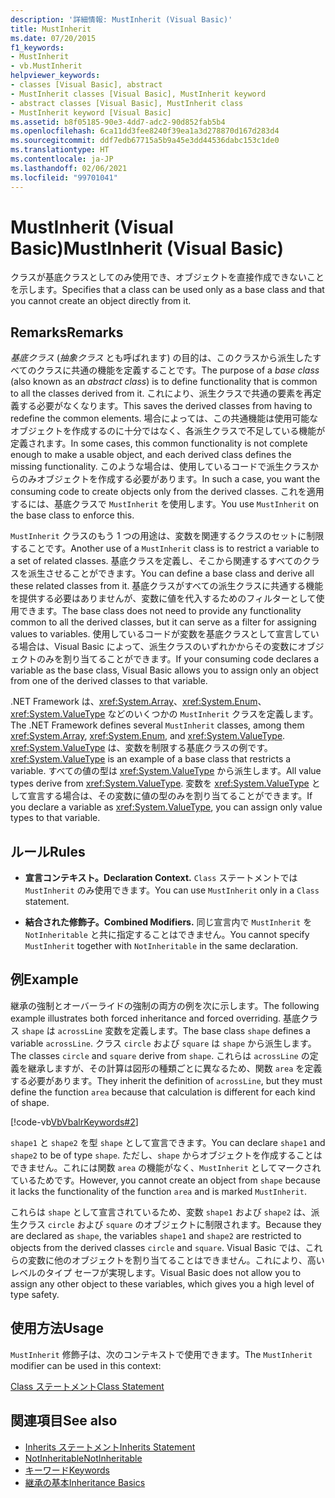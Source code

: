 ```yaml
---
description: '詳細情報: MustInherit (Visual Basic)'
title: MustInherit
ms.date: 07/20/2015
f1_keywords:
- MustInherit
- vb.MustInherit
helpviewer_keywords:
- classes [Visual Basic], abstract
- MustInherit classes [Visual Basic], MustInherit keyword
- abstract classes [Visual Basic], MustInherit class
- MustInherit keyword [Visual Basic]
ms.assetid: b8f05185-90e3-4dd7-adc2-90d852fab5b4
ms.openlocfilehash: 6ca11dd3fee8240f39ea1a3d278870d167d283d4
ms.sourcegitcommit: ddf7edb67715a5b9a45e3dd44536dabc153c1de0
ms.translationtype: HT
ms.contentlocale: ja-JP
ms.lasthandoff: 02/06/2021
ms.locfileid: "99701041"
---
```

# <a name="mustinherit-visual-basic"></a><span data-ttu-id="097fd-103">MustInherit (Visual Basic)</span><span class="sxs-lookup"><span data-stu-id="097fd-103">MustInherit (Visual Basic)</span></span>

<span data-ttu-id="097fd-104">クラスが基底クラスとしてのみ使用でき、オブジェクトを直接作成できないことを示します。</span><span class="sxs-lookup"><span data-stu-id="097fd-104">Specifies that a class can be used only as a base class and that you cannot create an object directly from it.</span></span>  
  
## <a name="remarks"></a><span data-ttu-id="097fd-105">Remarks</span><span class="sxs-lookup"><span data-stu-id="097fd-105">Remarks</span></span>  

 <span data-ttu-id="097fd-106">*基底クラス* (*抽象クラス* とも呼ばれます) の目的は、このクラスから派生したすべてのクラスに共通の機能を定義することです。</span><span class="sxs-lookup"><span data-stu-id="097fd-106">The purpose of a *base class* (also known as an *abstract class*) is to define functionality that is common to all the classes derived from it.</span></span> <span data-ttu-id="097fd-107">これにより、派生クラスで共通の要素を再定義する必要がなくなります。</span><span class="sxs-lookup"><span data-stu-id="097fd-107">This saves the derived classes from having to redefine the common elements.</span></span> <span data-ttu-id="097fd-108">場合によっては、この共通機能は使用可能なオブジェクトを作成するのに十分ではなく、各派生クラスで不足している機能が定義されます。</span><span class="sxs-lookup"><span data-stu-id="097fd-108">In some cases, this common functionality is not complete enough to make a usable object, and each derived class defines the missing functionality.</span></span> <span data-ttu-id="097fd-109">このような場合は、使用しているコードで派生クラスからのみオブジェクトを作成する必要があります。</span><span class="sxs-lookup"><span data-stu-id="097fd-109">In such a case, you want the consuming code to create objects only from the derived classes.</span></span> <span data-ttu-id="097fd-110">これを適用するには、基底クラスで `MustInherit` を使用します。</span><span class="sxs-lookup"><span data-stu-id="097fd-110">You use `MustInherit` on the base class to enforce this.</span></span>  
  
 <span data-ttu-id="097fd-111">`MustInherit` クラスのもう 1 つの用途は、変数を関連するクラスのセットに制限することです。</span><span class="sxs-lookup"><span data-stu-id="097fd-111">Another use of a `MustInherit` class is to restrict a variable to a set of related classes.</span></span> <span data-ttu-id="097fd-112">基底クラスを定義し、そこから関連するすべてのクラスを派生させることができます。</span><span class="sxs-lookup"><span data-stu-id="097fd-112">You can define a base class and derive all these related classes from it.</span></span> <span data-ttu-id="097fd-113">基底クラスがすべての派生クラスに共通する機能を提供する必要はありませんが、変数に値を代入するためのフィルターとして使用できます。</span><span class="sxs-lookup"><span data-stu-id="097fd-113">The base class does not need to provide any functionality common to all the derived classes, but it can serve as a filter for assigning values to variables.</span></span> <span data-ttu-id="097fd-114">使用しているコードが変数を基底クラスとして宣言している場合は、Visual Basic によって、派生クラスのいずれかからその変数にオブジェクトのみを割り当てることができます。</span><span class="sxs-lookup"><span data-stu-id="097fd-114">If your consuming code declares a variable as the base class, Visual Basic allows you to assign only an object from one of the derived classes to that variable.</span></span>  
  
 <span data-ttu-id="097fd-115">.NET Framework は、<xref:System.Array>、<xref:System.Enum>、<xref:System.ValueType> などのいくつかの `MustInherit` クラスを定義します。</span><span class="sxs-lookup"><span data-stu-id="097fd-115">The .NET Framework defines several `MustInherit` classes, among them <xref:System.Array>, <xref:System.Enum>, and <xref:System.ValueType>.</span></span> <span data-ttu-id="097fd-116"><xref:System.ValueType> は、変数を制限する基底クラスの例です。</span><span class="sxs-lookup"><span data-stu-id="097fd-116"><xref:System.ValueType> is an example of a base class that restricts a variable.</span></span> <span data-ttu-id="097fd-117">すべての値の型は <xref:System.ValueType> から派生します。</span><span class="sxs-lookup"><span data-stu-id="097fd-117">All value types derive from <xref:System.ValueType>.</span></span> <span data-ttu-id="097fd-118">変数を <xref:System.ValueType> として宣言する場合は、その変数に値の型のみを割り当てることができます。</span><span class="sxs-lookup"><span data-stu-id="097fd-118">If you declare a variable as <xref:System.ValueType>, you can assign only value types to that variable.</span></span>  
  
## <a name="rules"></a><span data-ttu-id="097fd-119">ルール</span><span class="sxs-lookup"><span data-stu-id="097fd-119">Rules</span></span>  
  
- <span data-ttu-id="097fd-120">**宣言コンテキスト。**</span><span class="sxs-lookup"><span data-stu-id="097fd-120">**Declaration Context.**</span></span> <span data-ttu-id="097fd-121">`Class` ステートメントでは `MustInherit` のみ使用できます。</span><span class="sxs-lookup"><span data-stu-id="097fd-121">You can use `MustInherit` only in a `Class` statement.</span></span>  
  
- <span data-ttu-id="097fd-122">**結合された修飾子。**</span><span class="sxs-lookup"><span data-stu-id="097fd-122">**Combined Modifiers.**</span></span> <span data-ttu-id="097fd-123">同じ宣言内で `MustInherit` を `NotInheritable` と共に指定することはできません。</span><span class="sxs-lookup"><span data-stu-id="097fd-123">You cannot specify `MustInherit` together with `NotInheritable` in the same declaration.</span></span>  
  
## <a name="example"></a><span data-ttu-id="097fd-124">例</span><span class="sxs-lookup"><span data-stu-id="097fd-124">Example</span></span>  

 <span data-ttu-id="097fd-125">継承の強制とオーバーライドの強制の両方の例を次に示します。</span><span class="sxs-lookup"><span data-stu-id="097fd-125">The following example illustrates both forced inheritance and forced overriding.</span></span> <span data-ttu-id="097fd-126">基底クラス `shape` は `acrossLine` 変数を定義します。</span><span class="sxs-lookup"><span data-stu-id="097fd-126">The base class `shape` defines a variable `acrossLine`.</span></span> <span data-ttu-id="097fd-127">クラス `circle` および `square` は `shape` から派生します。</span><span class="sxs-lookup"><span data-stu-id="097fd-127">The classes `circle` and `square` derive from `shape`.</span></span> <span data-ttu-id="097fd-128">これらは `acrossLine` の定義を継承しますが、その計算は図形の種類ごとに異なるため、関数 `area` を定義する必要があります。</span><span class="sxs-lookup"><span data-stu-id="097fd-128">They inherit the definition of `acrossLine`, but they must define the function `area` because that calculation is different for each kind of shape.</span></span>  
  
 [!code-vb[VbVbalrKeywords#2](~/samples/snippets/visualbasic/VS_Snippets_VBCSharp/VbVbalrKeywords/VB/Class1.vb#2)]  
  
 <span data-ttu-id="097fd-129">`shape1` と `shape2` を型 `shape` として宣言できます。</span><span class="sxs-lookup"><span data-stu-id="097fd-129">You can declare `shape1` and `shape2` to be of type `shape`.</span></span> <span data-ttu-id="097fd-130">ただし、`shape` からオブジェクトを作成することはできません。これには関数 `area` の機能がなく、`MustInherit` としてマークされているためです。</span><span class="sxs-lookup"><span data-stu-id="097fd-130">However, you cannot create an object from `shape` because it lacks the functionality of the function `area` and is marked `MustInherit`.</span></span>  
  
 <span data-ttu-id="097fd-131">これらは `shape` として宣言されているため、変数 `shape1` および `shape2` は、派生クラス `circle` および `square` のオブジェクトに制限されます。</span><span class="sxs-lookup"><span data-stu-id="097fd-131">Because they are declared as `shape`, the variables `shape1` and `shape2` are restricted to objects from the derived classes `circle` and `square`.</span></span> <span data-ttu-id="097fd-132">Visual Basic では、これらの変数に他のオブジェクトを割り当てることはできません。これにより、高いレベルのタイプ セーフが実現します。</span><span class="sxs-lookup"><span data-stu-id="097fd-132">Visual Basic does not allow you to assign any other object to these variables, which gives you a high level of type safety.</span></span>  
  
## <a name="usage"></a><span data-ttu-id="097fd-133">使用方法</span><span class="sxs-lookup"><span data-stu-id="097fd-133">Usage</span></span>  

 <span data-ttu-id="097fd-134">`MustInherit` 修飾子は、次のコンテキストで使用できます。</span><span class="sxs-lookup"><span data-stu-id="097fd-134">The `MustInherit` modifier can be used in this context:</span></span>  
  
 [<span data-ttu-id="097fd-135">Class ステートメント</span><span class="sxs-lookup"><span data-stu-id="097fd-135">Class Statement</span></span>](../statements/class-statement.md)  
  
## <a name="see-also"></a><span data-ttu-id="097fd-136">関連項目</span><span class="sxs-lookup"><span data-stu-id="097fd-136">See also</span></span>

- [<span data-ttu-id="097fd-137">Inherits ステートメント</span><span class="sxs-lookup"><span data-stu-id="097fd-137">Inherits Statement</span></span>](../statements/inherits-statement.md)
- [<span data-ttu-id="097fd-138">NotInheritable</span><span class="sxs-lookup"><span data-stu-id="097fd-138">NotInheritable</span></span>](notinheritable.md)
- [<span data-ttu-id="097fd-139">キーワード</span><span class="sxs-lookup"><span data-stu-id="097fd-139">Keywords</span></span>](../keywords/index.md)
- [<span data-ttu-id="097fd-140">継承の基本</span><span class="sxs-lookup"><span data-stu-id="097fd-140">Inheritance Basics</span></span>](../../programming-guide/language-features/objects-and-classes/inheritance-basics.md)
